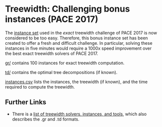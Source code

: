 # Treewidth: Challenging bonus instances (PACE 2017)

The [instance set](//github.com/PACE-challenge/Treewidth-PACE-2017-instances) used in the _exact_ treewidth challenge of PACE 2017 is now considered to be too easy. Therefore, this bonus instance set has been created to offer a fresh and difficult challenge. In particular, solving these instances in five minutes would require a 1000x speed improvement over the best exact treewidth solvers of PACE 2017.

[gr/](gr/) contains 100 instances for exact treewidth computation.

[td/](td/) contains the optimal tree decompositions (if known).

[instances.csv](instances.csv) lists the instances, the treewidth (if known), and the time required to compute the treewidth.

## Further Links

- There is a [list of treewidth solvers, instances, and tools](//github.com/PACE-challenge/Treewidth), which also describes the .gr and .td formats.
